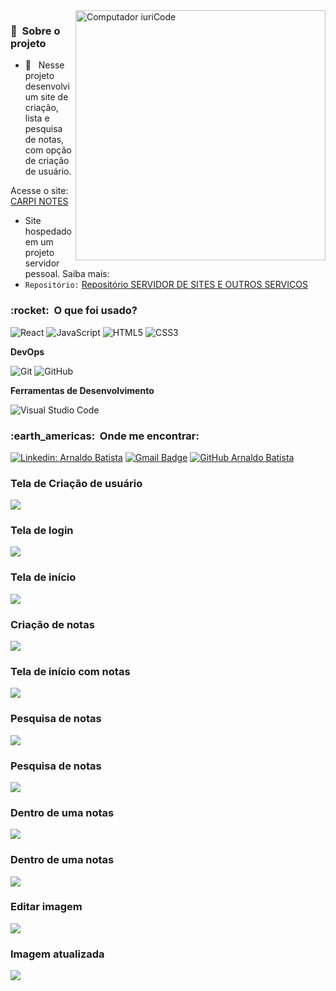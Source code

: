 <img src="https://raw.githubusercontent.com/MicaelliMedeiros/micaellimedeiros/master/image/computer-illustration.png" min-width="400px" max-width="400px" width="400px" align="right" alt="Computador iuriCode">

<h3> 🚧 &nbsp;Sobre o projeto </h3>

- 🤔 &nbsp; Nesse projeto desenvolvi um site de criação, lista e pesquisa de notas, com opção de criação de usuário.

Acesse o site: [CARPI NOTES](http://carpinotes.ddns.net:81/)

  - Site hospedado em um projeto servidor pessoal. Saiba mais:
  - `Repositório:` [Repositório SERVIDOR DE SITES E OUTROS SERVIÇOS](https://github.com/arnaldocarpi/Projeto-Servidor-com-Aplicacoes)

<h3> :rocket: &nbsp;O que foi usado? </h3>
  
  ![React](https://img.shields.io/badge/-React-333333?style=flat&logo=react)
  ![JavaScript](https://img.shields.io/badge/-JavaScript-333333?style=flat&logo=javascript)
  ![HTML5](https://img.shields.io/badge/-HTML5-333333?style=flat&logo=HTML5)
  ![CSS3](https://img.shields.io/badge/-CSS3-333333?style=flat&logo=css3)
  
  
**DevOps**

  ![Git](https://img.shields.io/badge/-Git-333333?style=flat&logo=git)
  ![GitHub](https://img.shields.io/badge/-GitHub-333333?style=flat&logo=github)

**Ferramentas de Desenvolvimento**

  ![Visual Studio Code](https://img.shields.io/badge/-Visual%20Studio%20Code-333333?style=flat&logo=visual-studio-code&logoColor=007ACC)

<h3> :earth_americas: &nbsp;Onde me encontrar: </h3> 

[![Linkedin: Arnaldo Batista](https://img.shields.io/badge/-arnaldbatista-blue?style=flat-square&logo=Linkedin&logoColor=white&link=https://www.linkedin.com/in/arnaldbatista)](https://www.linkedin.com/in/arnaldbatista)
[![Gmail Badge](https://img.shields.io/badge/-arnaldbatista@icloud.com-006bed?style=flat-square&logo=apple&logoColor=white&link=mailto:arnaldbatista@icloud.com)](mailto:arnaldbatista@icloud.com)
[![GitHub Arnaldo Batista]( https://img.shields.io/github/followers/VanessaSwerts?label=follow&style=social)](https://github.com/arnaldbatista)

<h3>Tela de Criação de usuário</h3>
<img src="https://github.com/arnaldocarpi/Carpi-Notes-FRONT/blob/master/src/assets/outros/Captura%20de%20Tela%202022-11-07%20%C3%A0s%2014.56.27.png">

<h3>Tela de login</h3>
<img src="https://github.com/arnaldocarpi/Carpi-Notes-FRONT/blob/master/src/assets/outros/Captura%20de%20Tela%202022-11-07%20%C3%A0s%2014.57.09.png">

<h3>Tela de início</h3>
<img src="https://github.com/arnaldocarpi/Carpi-Notes-FRONT/blob/master/src/assets/outros/Captura%20de%20Tela%202022-11-07%20%C3%A0s%2014.57.20.png">

<h3>Criação de notas</h3>
<img src="https://github.com/arnaldocarpi/Carpi-Notes-FRONT/blob/master/src/assets/outros/Captura%20de%20Tela%202022-11-07%20%C3%A0s%2014.58.26.png">

<h3>Tela de início com notas</h3>
<img src="https://github.com/arnaldocarpi/Carpi-Notes-FRONT/blob/master/src/assets/outros/Captura%20de%20Tela%202022-11-07%20%C3%A0s%2014.59.34.png">

<h3>Pesquisa de notas</h3>
<img src="https://github.com/arnaldocarpi/Carpi-Notes-FRONT/blob/master/src/assets/outros/Captura%20de%20Tela%202022-11-07%20%C3%A0s%2015.00.07.png">

<h3>Pesquisa de notas</h3>
<img src="https://github.com/arnaldocarpi/Carpi-Notes-FRONT/blob/master/src/assets/outros/Captura%20de%20Tela%202022-11-07%20%C3%A0s%2015.00.07.png">

<h3>Dentro de uma notas</h3>
<img src="https://github.com/arnaldocarpi/Carpi-Notes-FRONT/blob/master/src/assets/outros/Captura%20de%20Tela%202022-11-07%20%C3%A0s%2015.00.22.png">

<h3>Dentro de uma notas</h3>
<img src="https://github.com/arnaldocarpi/Carpi-Notes-FRONT/blob/master/src/assets/outros/Captura%20de%20Tela%202022-11-07%20%C3%A0s%2015.00.37.png">

<h3>Editar imagem</h3>
<img src="https://github.com/arnaldocarpi/Carpi-Notes-FRONT/blob/master/src/assets/outros/Captura%20de%20Tela%202022-11-07%20%C3%A0s%2015.00.48.png">

<h3>Imagem atualizada</h3>
<img src="https://github.com/arnaldocarpi/Carpi-Notes-FRONT/blob/master/src/assets/outros/Captura%20de%20Tela%202022-11-07%20%C3%A0s%2015.00.57.png">
